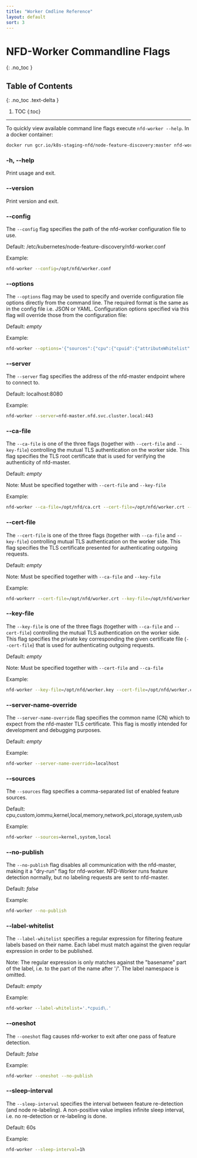 ```yaml
---
title: "Worker Cmdline Reference"
layout: default
sort: 3
---
```


# NFD-Worker Commandline Flags
{: .no_toc }

## Table of Contents
{: .no_toc .text-delta }

1. TOC
{:toc}

---

To quickly view available command line flags execute `nfd-worker --help`.
In a docker container:

```bash
docker run gcr.io/k8s-staging-nfd/node-feature-discovery:master nfd-worker --help
```

### -h, --help

Print usage and exit.

### --version

Print version and exit.

### --config

The `--config` flag specifies the path of the nfd-worker configuration file to
use.

Default: /etc/kubernetes/node-feature-discovery/nfd-worker.conf

Example:

```bash
nfd-worker --config=/opt/nfd/worker.conf
```

### --options

The `--options` flag may be used to specify and override configuration file
options directly from the command line. The required format is the same as in
the config file i.e. JSON or YAML. Configuration options specified via this
flag will override those from the configuration file:

Default: *empty*

Example:

```bash
nfd-worker --options='{"sources":{"cpu":{"cpuid":{"attributeWhitelist":["AVX","AVX2"]}}}}'
```

### --server

The `--server` flag specifies the address of the nfd-master endpoint where to
connect to.

Default: localhost:8080

Example:

```bash
nfd-worker --server=nfd-master.nfd.svc.cluster.local:443
```

### --ca-file

The `--ca-file` is one of the three flags (together with `--cert-file` and
`--key-file`) controlling the mutual TLS authentication on the worker side.
This flag specifies the TLS root certificate that is used for verifying the
authenticity of nfd-master.

Default: *empty*

Note: Must be specified together with `--cert-file` and `--key-file`

Example:

```bash
nfd-worker --ca-file=/opt/nfd/ca.crt --cert-file=/opt/nfd/worker.crt --key-file=/opt/nfd/worker.key
```

### --cert-file

The `--cert-file` is one of the three flags (together with `--ca-file` and
`--key-file`) controlling mutual TLS authentication on the worker side. This
flag specifies the TLS certificate presented for authenticating outgoing
requests.

Default: *empty*

Note: Must be specified together with `--ca-file` and `--key-file`

Example:

```bash
nfd-workerr --cert-file=/opt/nfd/worker.crt --key-file=/opt/nfd/worker.key --ca-file=/opt/nfd/ca.crt
```

### --key-file

The `--key-file` is one of the three flags (together with `--ca-file` and
`--cert-file`) controlling the mutual TLS authentication on the worker side.
This flag specifies the private key corresponding the given certificate file
(`--cert-file`) that is used for authenticating outgoing requests.

Default: *empty*

Note: Must be specified together with `--cert-file` and `--ca-file`

Example:

```bash
nfd-worker --key-file=/opt/nfd/worker.key --cert-file=/opt/nfd/worker.crt --ca-file=/opt/nfd/ca.crt
```

### --server-name-override

The `--server-name-override` flag specifies the common name (CN) which to
expect from the nfd-master TLS certificate. This flag is mostly intended for
development and debugging purposes.

Default: *empty*

Example:

```bash
nfd-worker --server-name-override=localhost
```

### --sources

The `--sources` flag specifies a comma-separated list of enabled feature
sources.

Default: cpu,custom,iommu,kernel,local,memory,network,pci,storage,system,usb

Example:

```bash
nfd-worker --sources=kernel,system,local
```

### --no-publish

The `--no-publish` flag disables all communication with the nfd-master, making
it a "dry-run" flag for nfd-worker. NFD-Worker runs feature detection normally,
but no labeling requests are sent to nfd-master.

Default: *false*

Example:

```bash
nfd-worker --no-publish
```

### --label-whitelist

The `--label-whitelist` specifies a regular expression for filtering feature
labels based on their name. Each label must match against the given reqular
expression in order to be published.

Note: The regular expression is only matches against the "basename" part of the
label, i.e. to the part of the name after '/'. The label namespace is omitted.

Default: *empty*

Example:

```bash
nfd-worker --label-whitelist='.*cpuid\.'
```

### --oneshot

The `--oneshot` flag causes nfd-worker to exit after one pass of feature
detection.

Default: *false*

Example:

```bash
nfd-worker --oneshot --no-publish
```

### --sleep-interval

The `--sleep-interval` specifies the interval between feature re-detection (and
node re-labeling). A non-positive value implies infinite sleep interval, i.e.
no re-detection or re-labeling is done.

Default: 60s

Example:

```bash
nfd-worker --sleep-interval=1h
```
